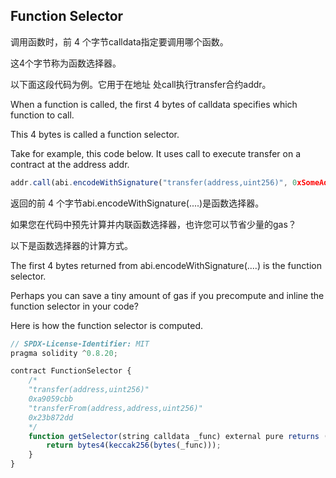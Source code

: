 ## Function Selector
调用函数时，前 4 个字节calldata指定要调用哪个函数。

这4个字节称为函数选择器。

以下面这段代码为例。它用于在地址 处call执行transfer合约addr。

When a function is called, the first 4 bytes of calldata specifies which function to call.

This 4 bytes is called a function selector.

Take for example, this code below. It uses call to execute transfer on a contract at the address addr.

```js
addr.call(abi.encodeWithSignature("transfer(address,uint256)", 0xSomeAddress, 123))
```

返回的前 4 个字节abi.encodeWithSignature(....)是函数选择器。

如果您在代码中预先计算并内联函数选择器，也许您可​​以节省少量的gas？

以下是函数选择器的计算方式。

The first 4 bytes returned from abi.encodeWithSignature(....) is the function selector.

Perhaps you can save a tiny amount of gas if you precompute and inline the function selector in your code?

Here is how the function selector is computed.
```js
// SPDX-License-Identifier: MIT
pragma solidity ^0.8.20;

contract FunctionSelector {
    /*
    "transfer(address,uint256)"
    0xa9059cbb
    "transferFrom(address,address,uint256)"
    0x23b872dd
    */
    function getSelector(string calldata _func) external pure returns (bytes4) {
        return bytes4(keccak256(bytes(_func)));
    }
}
```
